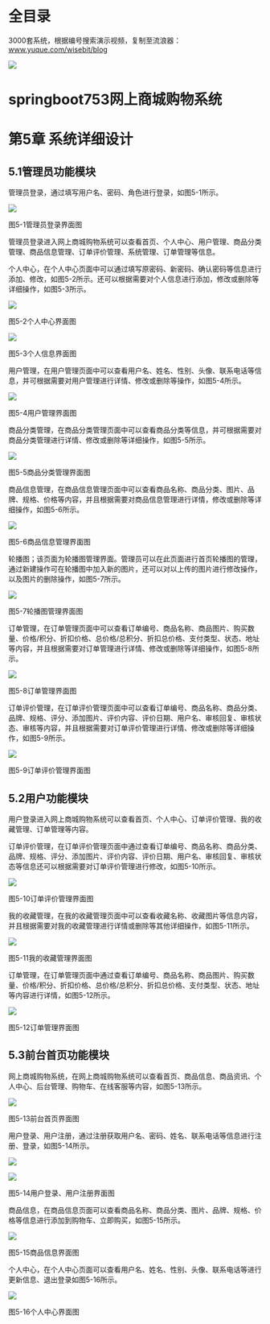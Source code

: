 # 全目录

3000套系统，根据编号搜索演示视频，复制至流浪器：www.yuque.com/wisebit/blog


![](https://bitwise.oss-cn-heyuan.aliyuncs.com/2024/11/06/qq_wechat.png)
# springboot753网上商城购物系统
# 第5章 系统详细设计

## 5.1管理员功能模块
管理员登录，通过填写用户名、密码、角色进行登录，如图5-1所示。

![](/md/blog.012.png)

图5-1管理员登录界面图

管理员登录进入网上商城购物系统可以查看首页、个人中心、用户管理、商品分类管理、商品信息管理、订单评价管理、系统管理、订单管理等信息。

个人中心，在个人中心页面中可以通过填写原密码、新密码、确认密码等信息进行添加、修改，如图5-2所示。还可以根据需要对个人信息进行添加，修改或删除等详细操作，如图5-3所示。

![](/md/blog.013.png)

图5-2个人中心界面图

![](/md/blog.014.png)

图5-3个人信息界面图

用户管理，在用户管理页面中可以查看用户名、姓名、性别、头像、联系电话等信息，并可根据需要对用户管理进行详情、修改或删除等操作，如图5-4所示。

![](/md/blog.015.png)

图5-4用户管理界面图

商品分类管理，在商品分类管理页面中可以查看商品分类等信息，并可根据需要对商品分类管理进行详情、修改或删除等详细操作，如图5-5所示。

![](/md/blog.016.png)

图5-5商品分类管理界面图

商品信息管理，在商品信息管理页面中可以查看商品名称、商品分类、图片、品牌、规格、价格等内容，并且根据需要对商品信息管理进行详情，修改或删除等详细操作，如图5-6所示。

![](/md/blog.017.png)

图5-6商品信息管理界面图

轮播图；该页面为轮播图管理界面。管理员可以在此页面进行首页轮播图的管理，通过新建操作可在轮播图中加入新的图片，还可以对以上传的图片进行修改操作，以及图片的删除操作，如图5-7所示。

![](/md/blog.018.png)

图5-7轮播图管理界面图

订单管理，在订单管理页面中可以查看订单编号、商品名称、商品图片、购买数量、价格/积分、折扣价格、总价格/总积分、折扣总价格、支付类型、状态、地址等内容，并且根据需要对订单管理进行详情、修改或删除等详细操作，如图5-8所示。

![](/md/blog.019.png)

图5-8订单管理界面图

订单评价管理，在订单评价管理页面中可以查看订单编号、商品名称、商品分类、品牌、规格、评分、添加图片、评价内容、评价日期、用户名、审核回复、审核状态、审核等内容，并且根据需要对订单评价管理进行详情、修改或删除等详细操作，如图5-9所示。

![](/md/blog.020.png)

图5-9订单评价管理界面图


## 5.2用户功能模块
用户登录进入网上商城购物系统可以查看首页、个人中心、订单评价管理、我的收藏管理、订单管理等内容。

订单评价管理，在订单评价管理页面中通过查看订单编号、商品名称、商品分类、品牌、规格、评分、添加图片、评价内容、评价日期、用户名、审核回复、审核状态等信息还可以根据需要对订单评价管理进行修改，如图5-10所示。

![](/md/blog.021.png)

图5-10订单评价管理界面图

我的收藏管理，在我的收藏管理页面中可以查看收藏名称、收藏图片等信息内容，并且根据需要对我的收藏管理进行详情或删除等其他详细操作，如图5-11所示。

![](/md/blog.022.png)

图5-11我的收藏管理界面图

订单管理，在订单管理页面中通过查看订单编号、商品名称、商品图片、购买数量、价格/积分、折扣价格、总价格/总积分、折扣总价格、支付类型、状态、地址等内容进行详情，如图5-12所示。

![](/md/blog.023.png)

图5-12订单管理界面图


## 5.3前台首页功能模块
网上商城购物系统，在网上商城购物系统可以查看首页、商品信息、商品资讯、个人中心、后台管理、购物车、在线客服等内容，如图5-13所示。

![](/md/blog.024.png)

图5-13前台首页界面图

用户登录、用户注册，通过注册获取用户名、密码、姓名、联系电话等信息进行注册、登录，如图5-14所示。

![](/md/blog.025.png)


![](/md/blog.026.png)

图5-14用户登录、用户注册界面图

商品信息，在商品信息页面可以查看商品名称、商品分类、图片、品牌、规格、价格等信息进行添加到购物车、立即购买，如图5-15所示。 

![](/md/blog.027.png)

图5-15商品信息界面图

个人中心，在个人中心页面可以查看用户名、姓名、性别、头像、联系电话等进行更新信息、退出登录如图5-16所示。

![](/md/blog.028.png)

图5-16个人中心界面图



